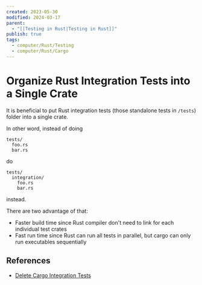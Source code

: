 ```yaml
---
created: 2023-05-30
modified: 2024-03-17
parent:
  - "[[Testing in Rust|Testing in Rust]]"
publish: true
tags:
  - computer/Rust/Testing
  - computer/Rust/Cargo
---
```


# Organize Rust Integration Tests into a Single Crate

It is beneficial to put Rust integration tests (those standalone tests in `/tests`) folder into a single crate.

In other word, instead of doing
```
tests/
  foo.rs
  bar.rs
```
do
```
tests/
  integration/
    foo.rs
    bar.rs
```
instead.

There are two advantage of that:
- Faster build time since Rust compiler don't need to link for each individual test crates
- Fast run time since Rust can run all tests in parallel, but cargo can only run executables sequentially

## References
- [Delete Cargo Integration Tests](https://matklad.github.io/2021/02/27/delete-cargo-integration-tests.html)